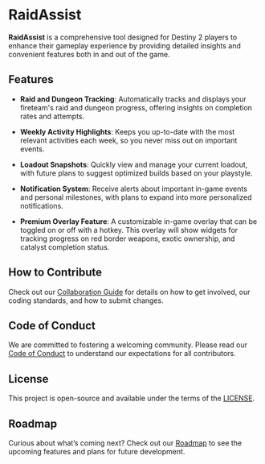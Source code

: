 # RaidAssist

**RaidAssist** is a comprehensive tool designed for Destiny 2 players to enhance their gameplay experience by providing detailed insights and convenient features both in and out of the game.

## Features

* **Raid and Dungeon Tracking**: Automatically tracks and displays your fireteam's raid and dungeon progress, offering insights on completion rates and attempts.

* **Weekly Activity Highlights**: Keeps you up-to-date with the most relevant activities each week, so you never miss out on important events.

* **Loadout Snapshots**: Quickly view and manage your current loadout, with future plans to suggest optimized builds based on your playstyle.

* **Notification System**: Receive alerts about important in-game events and personal milestones, with plans to expand into more personalized notifications.

* **Premium Overlay Feature**: A customizable in-game overlay that can be toggled on or off with a hotkey. This overlay will show widgets for tracking progress on red border weapons, exotic ownership, and catalyst completion status.

## How to Contribute

Check out our [Collaboration Guide](/docs/repo/COLLABORATION.md) for details on how to get involved, our coding standards, and how to submit changes.

## Code of Conduct

We are committed to fostering a welcoming community. Please read our [Code of Conduct](/docs/repo/CODE_OF_CONDUCT.md) to understand our expectations for all contributors.

## License

This project is open-source and available under the terms of the [LICENSE](/docs/repo/LICENSE).

## Roadmap

Curious about what’s coming next? Check out our [Roadmap](/docs/repo/ROADMAP.md) to see the upcoming features and plans for future development.
